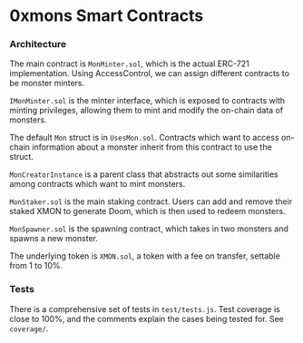 # 0xmons Smart Contracts

### Architecture
The main contract is `MonMinter.sol`, which is the actual ERC-721 implementation. Using AccessControl, we can assign different contracts to be monster minters. 

`IMonMinter.sol` is the minter interface, which is exposed to contracts with minting privileges, allowing them to mint and modify the on-chain data of monsters.

The default `Mon` struct is in `UsesMon.sol`. Contracts which want to access on-chain information about a monster inherit from this contract to use the struct.

`MonCreatorInstance` is a parent class that abstracts out some similarities among contracts which want to mint monsters.

`MonStaker.sol` is the main staking contract. Users can add and remove their staked XMON to generate Doom, which is then used to redeem monsters. 

`MonSpawner.sol` is the spawning contract, which takes in two monsters and spawns a new monster.

The underlying token is `XMON.sol`, a token with a fee on transfer, settable from 1 to 10%.

### Tests
There is a comprehensive set of tests in `test/tests.js`. Test coverage is close to 100%, and the comments explain the cases being tested for. See `coverage/`.
